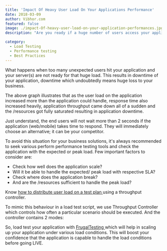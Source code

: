 ```yaml
---
title: 'Impact Of Heavy User Load On Your Applications Performance'
date: 2018-03-09
author: Vibhor.com
featured: false
image: ./impact-Of-heavy-user-load-on-your-application-performances.jpg
description: "Are you ready if a huge number of users access your application at the same time?"

category:
  - Load Testing
  - Performance testing
  - Best Practices
---
```



<div class="entry-content">
<p class="blog-content">
What happens when too many unexpected users hit your application and your server(s) are not ready
for that huge load. This results in downtime of your application, downtime which undoubtedly means
huge loss to your business.
</p>
<p class="blog-content">The above graph illustrates that as the user load on the application increased more than the application
could handle, response time also increased heavily, application throughput came down all of a sudden
and the /resources got fully saturated resulting in application downtime.</p>
<p class="blog-content">Just understand, the end users will not wait more than 2 seconds if the application (web/mobile) takes
time to respond. They will immediately choose an alternative; it can be your competitor.</p>
<p class="blog-content">To avoid this situation for your business solutions, it's always recommended to seek various perform performance testing tools and check the application with the expected or peak load. Few important factors to consider are:</p>
<ul class="blog-content">
<li>Check how well does the application scale?</li>
<li>Will it be able to handle the expected/ peak load with respective SLA?</li>
<li>Check where does the application break?</li>
<li>And are the /resources sufficient to handle the peak load?</li>
</ul>
<p class="blog-content">Know <a href="https://www.frugaltesting.com/blog/jmeter-how-to-distribute-user-load-in-the-test-plan">how to distribute user load on a test plan </a> using a throughput controller.</p>
<p class="blog-content">To mimic this behaviour in a load test script, we use Throughput Controller which controls how often
a particular scenario should be executed. And the controller contains 2 modes:</p>
<p class="blog-content">So, load test your application with <a href="https://www.frugaltesting.com"> FrugalTesting </a>which will help in scaling up your application under various
load conditions. This will boost your confidence that the application is capable to handle the load
conditions before going LIVE.</p>
</div>
